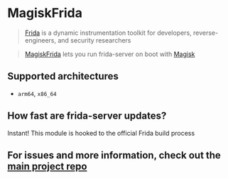 # MagiskFrida
> [Frida](https://frida.re) is a dynamic instrumentation toolkit for developers, reverse-engineers, and security researchers

> [MagiskFrida](https://github.com/ViRb3/magisk-frida) lets you run frida-server on boot with [Magisk](https://github.com/topjohnwu/Magisk)

## Supported architectures
- `arm64`, `x86_64`

## How fast are frida-server updates?
Instant! This module is hooked to the official Frida build process

## For issues and more information, check out the [main project repo](https://github.com/ViRb3/magisk-frida)